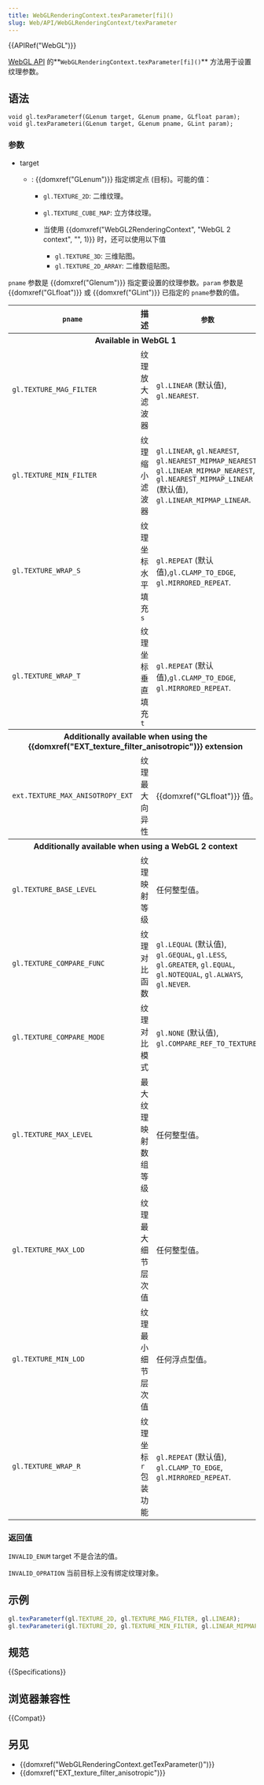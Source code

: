 ```yaml
---
title: WebGLRenderingContext.texParameter[fi]()
slug: Web/API/WebGLRenderingContext/texParameter
---
```

{{APIRef("WebGL")}}

[WebGL API](/zh-CN/docs/Web/API/WebGL_API) 的**`WebGLRenderingContext.texParameter[fi]()`** 方法用于设置纹理参数。

## 语法

```
void gl.texParameterf(GLenum target, GLenum pname, GLfloat param);
void gl.texParameteri(GLenum target, GLenum pname, GLint param);
```

### 参数

- target

  - : {{domxref("GLenum")}} 指定绑定点 (目标)。可能的值：

    - `gl.TEXTURE_2D`: 二维纹理。
    - `gl.TEXTURE_CUBE_MAP`: 立方体纹理。
    - 当使用 {{domxref("WebGL2RenderingContext", "WebGL 2 context", "", 1)}} 时，还可以使用以下值

      - `gl.TEXTURE_3D`: 三维贴图。
      - `gl.TEXTURE_2D_ARRAY`: 二维数组贴图。

`pname` 参数是 {{domxref("Glenum")}} 指定要设置的纹理参数。`param` 参数是 {{domxref("GLfloat")}} 或 {{domxref("GLint")}} 已指定的 `pname`参数的值。

<table class="standard-table">
  <thead>
    <tr>
      <th scope="col"><code>pname</code></th>
      <th scope="col">描述</th>
      <th scope="col"><code>参数</code></th>
    </tr>
  </thead>
  <tbody>
    <tr>
      <th colspan="3">Available in WebGL 1</th>
    </tr>
    <tr>
      <td><code>gl.TEXTURE_MAG_FILTER</code></td>
      <td>纹理放大滤波器</td>
      <td><code>gl.LINEAR</code> (默认值), <code>gl.NEAREST</code>.</td>
    </tr>
    <tr>
      <td><code>gl.TEXTURE_MIN_FILTER</code></td>
      <td>纹理缩小滤波器</td>
      <td>
        <code>gl.LINEAR</code>, <code>gl.NEAREST</code>,
        <code>gl.NEAREST_MIPMAP_NEAREST</code>,
        <code>gl.LINEAR_MIPMAP_NEAREST</code>,
        <code>gl.NEAREST_MIPMAP_LINEAR</code> (默认值),
        <code>gl.LINEAR_MIPMAP_LINEAR</code>.
      </td>
    </tr>
    <tr>
      <td><code>gl.TEXTURE_WRAP_S</code></td>
      <td>纹理坐标水平填充 <code>s</code></td>
      <td>
        <code>gl.REPEAT</code> (默认值),<code>gl.CLAMP_TO_EDGE</code>,
        <code>gl.MIRRORED_REPEAT</code>.
      </td>
    </tr>
    <tr>
      <td><code>gl.TEXTURE_WRAP_T</code></td>
      <td>纹理坐标垂直填充 <code>t</code></td>
      <td>
        <code>gl.REPEAT</code> (默认值),<code>gl.CLAMP_TO_EDGE</code>,
        <code>gl.MIRRORED_REPEAT</code>.
      </td>
    </tr>
    <tr>
      <th colspan="3">
        Additionally available when using the
        {{domxref("EXT_texture_filter_anisotropic")}} extension
      </th>
    </tr>
    <tr>
      <td><code>ext.TEXTURE_MAX_ANISOTROPY_EXT</code></td>
      <td>纹理最大向异性</td>
      <td>{{domxref("GLfloat")}} 值。</td>
    </tr>
    <tr>
      <th colspan="3">Additionally available when using a WebGL 2 context</th>
    </tr>
    <tr>
      <td><code>gl.TEXTURE_BASE_LEVEL</code></td>
      <td>纹理映射等级</td>
      <td>任何整型值。</td>
    </tr>
    <tr>
      <td><code>gl.TEXTURE_COMPARE_FUNC</code></td>
      <td>纹理对比函数</td>
      <td>
        <code>gl.LEQUAL</code> (默认值), <code>gl.GEQUAL</code>,
        <code>gl.LESS</code>, <code>gl.GREATER</code>, <code>gl.EQUAL</code>,
        <code>gl.NOTEQUAL</code>, <code>gl.ALWAYS</code>, <code>gl.NEVER</code>.
      </td>
    </tr>
    <tr>
      <td><code>gl.TEXTURE_COMPARE_MODE</code></td>
      <td>纹理对比模式</td>
      <td>
        <code>gl.NONE</code> (默认值), <code>gl.COMPARE_REF_TO_TEXTURE</code>.
      </td>
    </tr>
    <tr>
      <td><code>gl.TEXTURE_MAX_LEVEL</code></td>
      <td>最大纹理映射数组等级</td>
      <td>任何整型值。</td>
    </tr>
    <tr>
      <td><code>gl.TEXTURE_MAX_LOD</code></td>
      <td>纹理最大细节层次值</td>
      <td>任何整型值。</td>
    </tr>
    <tr>
      <td><code>gl.TEXTURE_MIN_LOD</code></td>
      <td>纹理最小细节层次值</td>
      <td>任何浮点型值。</td>
    </tr>
    <tr>
      <td><code>gl.TEXTURE_WRAP_R</code></td>
      <td>纹理坐标<code>r</code>包装功能</td>
      <td>
        <code>gl.REPEAT</code> (默认值), <code>gl.CLAMP_TO_EDGE</code>,
        <code>gl.MIRRORED_REPEAT</code>.
      </td>
    </tr>
  </tbody>
</table>

### 返回值

`INVALID_ENUM` target 不是合法的值。

`INVALID_OPRATION` 当前目标上没有绑定纹理对象。

## 示例

```js
gl.texParameterf(gl.TEXTURE_2D, gl.TEXTURE_MAG_FILTER, gl.LINEAR);
gl.texParameteri(gl.TEXTURE_2D, gl.TEXTURE_MIN_FILTER, gl.LINEAR_MIPMAP_NEAREST);
```

## 规范

{{Specifications}}

## 浏览器兼容性

{{Compat}}

## 另见

- {{domxref("WebGLRenderingContext.getTexParameter()")}}
- {{domxref("EXT_texture_filter_anisotropic")}}
